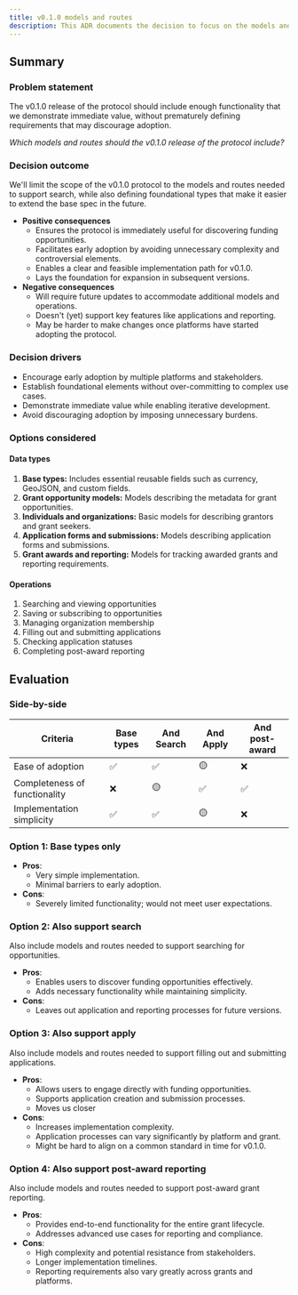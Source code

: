 ```yaml
---
title: v0.1.0 models and routes
description: This ADR documents the decision to focus on the models and routes needed for search.
---
```


## Summary

### Problem statement

The v0.1.0 release of the protocol should include enough functionality that we demonstrate immediate value, without prematurely defining requirements that may discourage adoption.

_Which models and routes should the v0.1.0 release of the protocol include?_

### Decision outcome

We'll limit the scope of the v0.1.0 protocol to the models and routes needed to support search, while also defining foundational types that make it easier to extend the base spec in the future.

- **Positive consequences**
  - Ensures the protocol is immediately useful for discovering funding opportunities.
  - Facilitates early adoption by avoiding unnecessary complexity and controversial elements.
  - Enables a clear and feasible implementation path for v0.1.0.
  - Lays the foundation for expansion in subsequent versions.
- **Negative consequences**
  - Will require future updates to accommodate additional models and operations.
  - Doesn't (yet) support key features like applications and reporting.
  - May be harder to make changes once platforms have started adopting the protocol.

### Decision drivers

- Encourage early adoption by multiple platforms and stakeholders.
- Establish foundational elements without over-committing to complex use cases.
- Demonstrate immediate value while enabling iterative development.
- Avoid discouraging adoption by imposing unnecessary burdens.

### Options considered

#### Data types

1. **Base types:** Includes essential reusable fields such as currency, GeoJSON, and custom fields.
2. **Grant opportunity models:** Models describing the metadata for grant opportunities.
3. **Individuals and organizations:** Basic models for describing grantors and grant seekers.
4. **Application forms and submissions:** Models describing application forms and submissions.
5. **Grant awards and reporting:** Models for tracking awarded grants and reporting requirements.

#### Operations

1. Searching and viewing opportunities
2. Saving or subscribing to opportunities
3. Managing organization membership
4. Filling out and submitting applications
5. Checking application statuses
6. Completing post-award reporting

## Evaluation

### Side-by-side

| Criteria                      | Base types | And Search | And Apply | And post-award |
| ----------------------------- | ---------- | ---------- | --------- | -------------- |
| Ease of adoption              | ✅         | ✅         | 🟡        | ❌             |
| Completeness of functionality | ❌         | 🟡         | ✅        | ✅             |
| Implementation simplicity     | ✅         | ✅         | 🟡        | ❌             |

### Option 1: Base types only

- **Pros**:
  - Very simple implementation.
  - Minimal barriers to early adoption.
- **Cons**:
  - Severely limited functionality; would not meet user expectations.

### Option 2: Also support search

Also include models and routes needed to support searching for opportunities.

- **Pros**:
  - Enables users to discover funding opportunities effectively.
  - Adds necessary functionality while maintaining simplicity.
- **Cons**:
  - Leaves out application and reporting processes for future versions.

### Option 3: Also support apply

Also include models and routes needed to support filling out and submitting applications.

- **Pros**:
  - Allows users to engage directly with funding opportunities.
  - Supports application creation and submission processes.
  - Moves us closer
- **Cons**:
  - Increases implementation complexity.
  - Application processes can vary significantly by platform and grant.
  - Might be hard to align on a common standard in time for v0.1.0.

### Option 4: Also support post-award reporting

Also include models and routes needed to support post-award grant reporting.

- **Pros**:
  - Provides end-to-end functionality for the entire grant lifecycle.
  - Addresses advanced use cases for reporting and compliance.
- **Cons**:
  - High complexity and potential resistance from stakeholders.
  - Longer implementation timelines.
  - Reporting requirements also vary greatly across grants and platforms.
